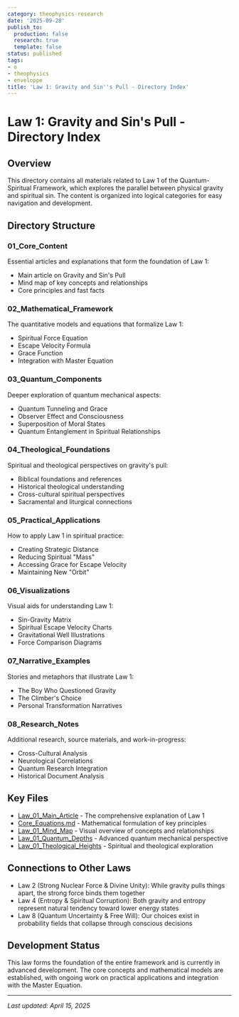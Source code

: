 ```yaml
---
category: theophysics-research
date: '2025-09-28'
publish_to:
  production: false
  research: true
  template: false
status: published
tags:
- o
- theophysics
- enveloppe
title: 'Law 1: Gravity and Sin''s Pull - Directory Index'
---
```

   
# Law 1: Gravity and Sin's Pull - Directory Index   
   
## Overview   
This directory contains all materials related to Law 1 of the Quantum-Spiritual Framework, which explores the parallel between physical gravity and spiritual sin. The content is organized into logical categories for easy navigation and development.   
   
## Directory Structure   
   
### 01_Core_Content   
Essential articles and explanations that form the foundation of Law 1:   
   
- Main article on Gravity and Sin's Pull   
- Mind map of key concepts and relationships   
- Core principles and fast facts   
   
### 02_Mathematical_Framework   
The quantitative models and equations that formalize Law 1:   
   
- Spiritual Force Equation   
- Escape Velocity Formula   
- Grace Function   
- Integration with Master Equation   
   
### 03_Quantum_Components   
Deeper exploration of quantum mechanical aspects:   
   
- Quantum Tunneling and Grace   
- Observer Effect and Consciousness   
- Superposition of Moral States   
- Quantum Entanglement in Spiritual Relationships   
   
### 04_Theological_Foundations   
Spiritual and theological perspectives on gravity's pull:   
   
- Biblical foundations and references   
- Historical theological understanding   
- Cross-cultural spiritual perspectives   
- Sacramental and liturgical connections   
   
### 05_Practical_Applications   
How to apply Law 1 in spiritual practice:   
   
- Creating Strategic Distance   
- Reducing Spiritual "Mass"   
- Accessing Grace for Escape Velocity   
- Maintaining New "Orbit"   
   
### 06_Visualizations   
Visual aids for understanding Law 1:   
   
- Sin-Gravity Matrix   
- Spiritual Escape Velocity Charts   
- Gravitational Well Illustrations   
- Force Comparison Diagrams   
   
### 07_Narrative_Examples   
Stories and metaphors that illustrate Law 1:   
   
- The Boy Who Questioned Gravity   
- The Climber's Choice   
- Personal Transformation Narratives   
   
### 08_Research_Notes   
Additional research, source materials, and work-in-progress:   
   
- Cross-Cultural Analysis   
- Neurological Correlations   
- Quantum Research Integration   
- Historical Document Analysis   
   
## Key Files   
   
- [Law_01_Main_Article](THEOPHYSICS/Law_Files/Law_01_Main_Article.md) - The comprehensive explanation of Law 1   
- [Core_Equations.md](Core_Equations.md.md) - Mathematical formulation of key principles   
- [Law_01_Mind_Map](THEOPHYSICS/Law_Files/Law_01_Mind_Map.md) - Visual overview of concepts and relationships   
- [Law_01_Quantum_Depths](THEOPHYSICS/Law_Files/Law_01_Quantum_Depths.md) - Advanced quantum mechanical perspective   
- [Law_01_Theological_Heights](THEOPHYSICS/Law_Files/Law_01_Theological_Heights.md) - Spiritual and theological exploration   
   
## Connections to Other Laws   
   
- Law 2 (Strong Nuclear Force & Divine Unity): While gravity pulls things apart, the strong force binds them together   
- Law 4 (Entropy & Spiritual Corruption): Both gravity and entropy represent natural tendency toward lower energy states   
- Law 8 (Quantum Uncertainty & Free Will): Our choices exist in probability fields that collapse through conscious decisions   
   
## Development Status   
This law forms the foundation of the entire framework and is currently in advanced development. The core concepts and mathematical models are established, with ongoing work on practical applications and integration with the Master Equation.   
   
   
---   
   
*Last updated: April 15, 2025*